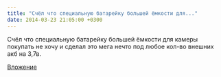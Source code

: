 ```yaml
---
title: "Счёл что специальную батарейку большей ёмкости для..."
date: 2014-03-23 21:05:00 +0300
---
```


Счёл что специальную батарейку большей ёмкости для камеры покупать не хочу и сделал это мега нечто под любое кол-во внешних акб на 3,7в.

[Вложение](/assets/vk_photos/1/5KOy5G3yZUY.jpg)
